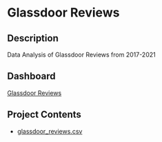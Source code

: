 # Glassdoor Reviews

## Description
Data Analysis of Glassdoor Reviews from 2017-2021

## Dashboard
[Glassdoor Reviews](https://datastudio.google.com/u/0/reporting/6e2f46bc-475c-46d5-9231-1f43b52ceb13/page/zPK6C)

## Project Contents

- [glassdoor_reviews.csv](https://www.kaggle.com/datasets/davidgauthier/glassdoor-job-reviews)
